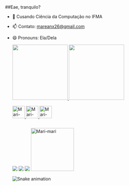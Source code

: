 ##Eae, tranquilo?

- 🌱 Cusando Ciência da Computação no IFMA
- 📫 Contato: mareanx26@gmail.com
- 😄 Pronouns: Ela/Dela

     <div>
    <a href=https://github.com/Mareanx>
    <img height="180cm" src="https://github-readme-stats.vercel.app/api?username=Mareanx&show_icons=true=true&theme=synthwave&include_all_commits=true&count_private=true"/>
    <img height="180cm" src="https://github-readme-stats.vercel.app/api/top-langs/?username=Mareanx&layout=compact&langs_count=16&theme=synthwave"/>
      </div>
     <div style="display: inline_block"><br>
          <img align "center" alt="Mari-html" height="40cm" width="40cm" src="https://cdn.jsdelivr.net/gh/devicons/devicon/icons/html5/html5-plain.svg">
          <img align "center" alt="Mari-CSS" height="40cm" width="40cm" src="https://cdn.jsdelivr.net/gh/devicons/devicon/icons/css3/css3-plain.svg">
          <img align "center" alt="Mari-JS"  height="40cm"  width="40cm" src="https://cdn.jsdelivr.net/gh/devicons/devicon/icons/javascript/javascript-plain.svg">
     
     </div>
     
     ##
     <div>
      <a href="https://www.instagram.com/mareanxr" target="_blank"><img src="https://img.shields.io/badge/Instagram-E4405F?style=for-the-badge&logo=instagram&logoColor=white" target="_blank"></a>  
      <a href="https://twitter.com/Mareanxr" target="_blank"><img src="https://img.shields.io/badge/Twitter-1DA1F2?style=for-the-badge&logo=twitter&logoColor=white" target="_blank"></a> 
      <a href="https://discord.com/channels/967531015222489118/967531015222489121" target"_blank"> <img src="https://img.shields.io/badge/Discord-7289DA?style=for-the-badge&logo=discord&logoColor=white" target="_blank"></a>
       <img align "right"  alt="Mari-mari" height="140cm" width"140cm" src="https://media.discordapp.net/attachments/967241020129570869/967244316391137290/Webp.net-gifmaker.gif">
          
          
  ![Snake animation](https://github.com/Mareanx/Mareanx/blob/output/github-contribution-grid-snake.svg)
       
          
          
          
          
          
     </div>
     

          
  


          

          

